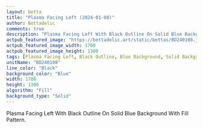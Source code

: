 ```yaml
---
layout: betta
title: "Plasma Facing Left (2024-01-08)"
author: Bettadelic
comments: true
description: "Plasma Facing Left With Black Outline On Solid Blue Background With Fill Pattern."
actpub_featured_image: "https://bettadelic.art/static/bettas/BD240108.jpg"
actpub_featured_image_width: 1700
actpub_featured_image_height: 1300
tags: [Plasma Facing Left, Black Outline, Blue Background, Solid Background Pattern, Fill Pattern, January 2024]
unitName: "BD240108"
line_color: "Black"
background_color: "Blue"
width: 1700
height: 1300
algorithm: "Fill"
background_type: "Solid"
---
```


Plasma Facing Left With Black Outline On Solid Blue Background With Fill Pattern.
